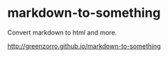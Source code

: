 markdown-to-something
=====================

Convert markdown to html and more.

http://greenzorro.github.io/markdown-to-something
